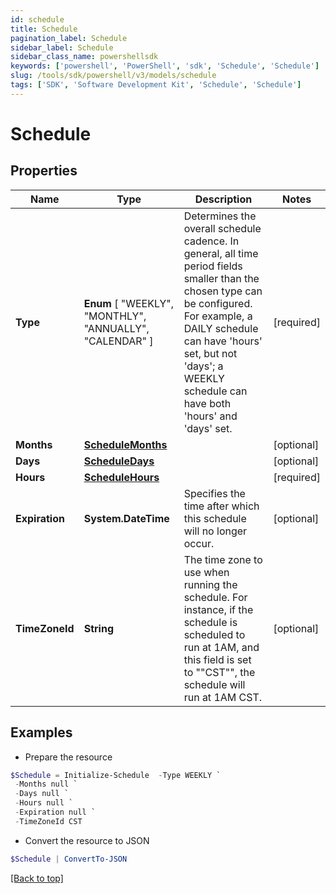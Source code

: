 ```yaml
---
id: schedule
title: Schedule
pagination_label: Schedule
sidebar_label: Schedule
sidebar_class_name: powershellsdk
keywords: ['powershell', 'PowerShell', 'sdk', 'Schedule', 'Schedule']
slug: /tools/sdk/powershell/v3/models/schedule
tags: ['SDK', 'Software Development Kit', 'Schedule', 'Schedule']
---
```


# Schedule

## Properties

| Name | Type | Description | Notes |
| --- | --- | --- | --- |
| **Type** | **Enum** [ "WEEKLY", "MONTHLY", "ANNUALLY", "CALENDAR" ] | Determines the overall schedule cadence. In general, all time period fields smaller than the chosen type can be configured. For example, a DAILY schedule can have 'hours' set, but not 'days'; a WEEKLY schedule can have both 'hours' and 'days' set. | [required] |
| **Months** | [**ScheduleMonths**](schedule-months) |  | [optional] |
| **Days** | [**ScheduleDays**](schedule-days) |  | [optional] |
| **Hours** | [**ScheduleHours**](schedule-hours) |  | [required] |
| **Expiration** | **System.DateTime** | Specifies the time after which this schedule will no longer occur. | [optional] |
| **TimeZoneId** | **String** | The time zone to use when running the schedule. For instance, if the schedule is scheduled to run at 1AM, and this field is set to ""CST"", the schedule will run at 1AM CST. | [optional] |

## Examples

- Prepare the resource

```powershell
$Schedule = Initialize-Schedule  -Type WEEKLY `
 -Months null `
 -Days null `
 -Hours null `
 -Expiration null `
 -TimeZoneId CST
```

- Convert the resource to JSON

```powershell
$Schedule | ConvertTo-JSON
```

[[Back to top]](#)
